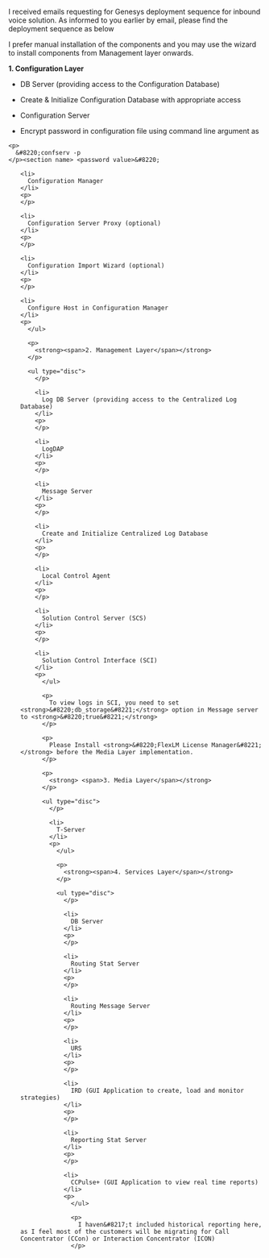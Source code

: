 
I received emails requesting for Genesys deployment sequence for inbound voice solution. As informed to you earlier by email, please find the deployment sequence as below

I prefer manual installation of the components and you may use the wizard to install components from Management layer onwards.

**<span>1. Configuration Layer</span>**

<ul type="disc">
  </p> 
  
  <li>
    DB Server (providing access to the Configuration Database)
  </li>
  <p>
  </p>
  
  <li>
    Create & Initialize Configuration Database with appropriate access
  </li>
  <p>
  </p>
  
  <li>
    Configuration Server
  </li>
  <p>
  </p>
  
  <li>
    Encrypt password in configuration file using command line argument as
  </li>
  <p>
    </ul> 
    
    <p>
      &#8220;confserv -p
    </p><section name> <password value>&#8220;
  </p>
  
  <ul type="disc">
    </p> 
    
    <li>
      Configuration Manager
    </li>
    <p>
    </p>
    
    <li>
      Configuration Server Proxy (optional)
    </li>
    <p>
    </p>
    
    <li>
      Configuration Import Wizard (optional)
    </li>
    <p>
    </p>
    
    <li>
      Configure Host in Configuration Manager
    </li>
    <p>
      </ul> 
      
      <p>
        <strong><span>2. Management Layer</span></strong>
      </p>
      
      <ul type="disc">
        </p> 
        
        <li>
          Log DB Server (providing access to the Centralized Log Database)
        </li>
        <p>
        </p>
        
        <li>
          LogDAP
        </li>
        <p>
        </p>
        
        <li>
          Message Server
        </li>
        <p>
        </p>
        
        <li>
          Create and Initialize Centralized Log Database
        </li>
        <p>
        </p>
        
        <li>
          Local Control Agent
        </li>
        <p>
        </p>
        
        <li>
          Solution Control Server (SCS)
        </li>
        <p>
        </p>
        
        <li>
          Solution Control Interface (SCI)
        </li>
        <p>
          </ul> 
          
          <p>
            To view logs in SCI, you need to set <strong>&#8220;db_storage&#8221;</strong> option in Message server to <strong>&#8220;true&#8221;</strong>
          </p>
          
          <p>
            Please Install <strong>&#8220;FlexLM License Manager&#8221;</strong> before the Media Layer implementation.
          </p>
          
          <p>
            <strong> <span>3. Media Layer</span></strong>
          </p>
          
          <ul type="disc">
            </p> 
            
            <li>
              T-Server
            </li>
            <p>
              </ul> 
              
              <p>
                <strong><span>4. Services Layer</span></strong>
              </p>
              
              <ul type="disc">
                </p> 
                
                <li>
                  DB Server
                </li>
                <p>
                </p>
                
                <li>
                  Routing Stat Server
                </li>
                <p>
                </p>
                
                <li>
                  Routing Message Server
                </li>
                <p>
                </p>
                
                <li>
                  URS
                </li>
                <p>
                </p>
                
                <li>
                  IRD (GUI Application to create, load and monitor strategies)
                </li>
                <p>
                </p>
                
                <li>
                  Reporting Stat Server
                </li>
                <p>
                </p>
                
                <li>
                  CCPulse+ (GUI Application to view real time reports)
                </li>
                <p>
                  </ul> 
                  
                  <p>
                    I haven&#8217;t included historical reporting here, as I feel most of the customers will be migrating for Call Concentrator (CCon) or Interaction Concentrator (ICON)
                  </p>